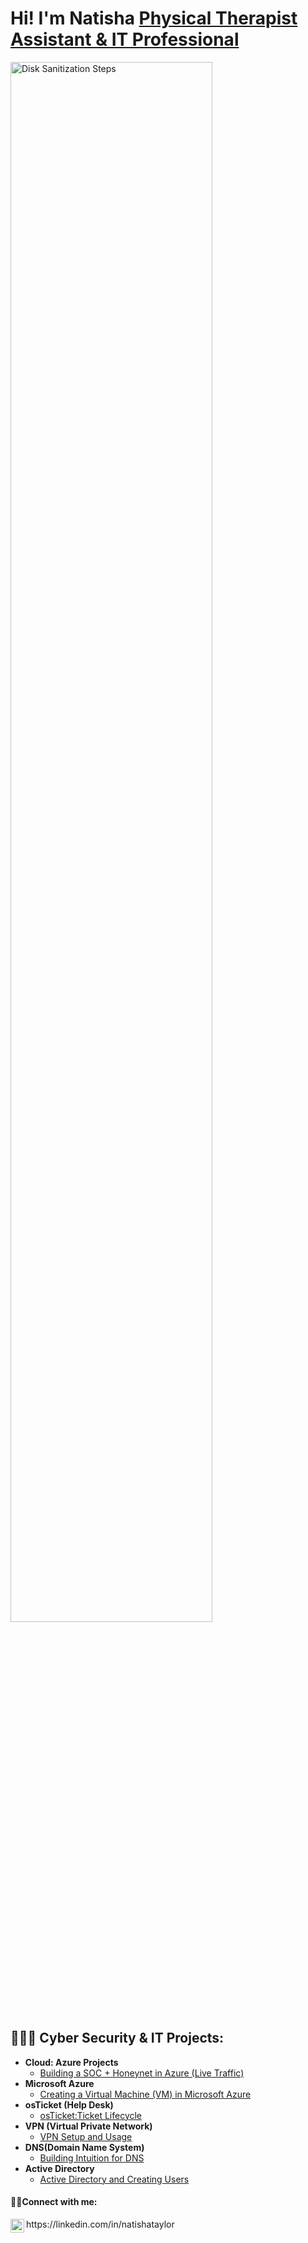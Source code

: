 <h1>Hi! I'm Natisha <a href="https://linkedin.com/in/natishataylor/">Physical Therapist Assistant & IT Professional</a></h1>
<img src="https://i.imgur.com/JFCHHs5.png" height="80%" width="80%" alt="Disk Sanitization Steps"/>

<h2>👩🏽‍💻 Cyber Security & IT Projects:</h2>

- <b>Cloud: Azure Projects</b>
  - [Building a SOC + Honeynet in Azure (Live Traffic)](https://github.com/NatishaTaylor/Cloud-SOC-Honeynet-in-Azure)
- <b>Microsoft Azure</b>
  - [Creating a Virtual Machine (VM) in Microsoft Azure](https://github.com/NatishaTaylor/creatingvm)
- <b>osTicket (Help Desk)</b>
  - [osTicket:Ticket Lifecycle](https://github.com/NatishaTaylor/osTicket)
- <b> VPN (Virtual Private Network)</b>
  - [VPN Setup and Usage](https://github.com/NatishaTaylor/VPN)
- <b>DNS(Domain Name System)</b>
  - [Building Intuition for DNS](https://github.com/NatishaTaylor/DNS)
- <b>Active Directory</b>
  - [Active Directory and Creating Users](https://github.com/NatishaTaylor/ActiveDirectory)
  

<h4>🤳🏽Connect with me:</h4>https://linkedin.com/in/natishataylor
<img align="left" alt="Josh | LinkedIn" width="22px" src="https://cdn.jsdelivr.net/npm/simple-icons@v3/icons/linkedin.svg"





  







